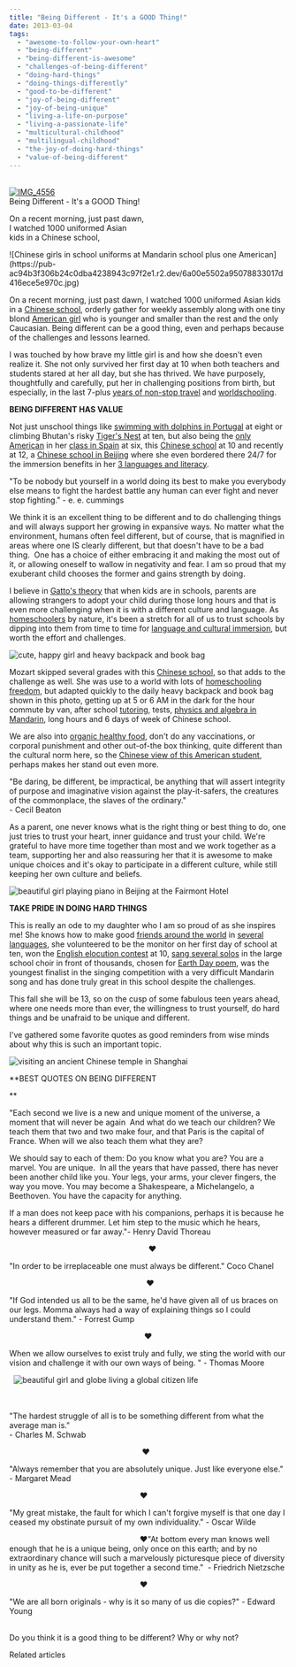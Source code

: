 ```yaml
---
title: "Being Different - It's a GOOD Thing!"
date: 2013-03-04
tags: 
  - "awesome-to-follow-your-own-heart"
  - "being-different"
  - "being-different-is-awesome"
  - "challenges-of-being-different"
  - "doing-hard-things"
  - "doing-things-differently"
  - "good-to-be-different"
  - "joy-of-being-different"
  - "joy-of-being-unique"
  - "living-a-life-on-purpose"
  - "living-a-passionate-life"
  - "multicultural-childhood"
  - "multilingual-childhood"
  - "the-joy-of-doing-hard-things"
  - "value-of-being-different"
---
```


[  
![IMG_4556](https://pub-ac94b3f306b24c0dba4238943c97f2e1.r2.dev/6a00e5502a95078833017d416ecdc9970c-300x225-1.jpg "IMG_4556")](https://pub-ac94b3f306b24c0dba4238943c97f2e1.r2.dev/6a00e5502a95078833017d416ecdc9970c-300x225-1.jpg "wins elocution contest at 10 ")  
Being Different - 
It's a GOOD Thing!  
  
On a recent morning, just past dawn,  
I watched 1000 uniformed Asian  
kids in a Chinese school,

<!--more--> ![Chinese girls in school uniforms at Mandarin school plus one American](https://pub-ac94b3f306b24c0dba4238943c97f2e1.r2.dev/6a00e5502a95078833017d416ece5e970c.jpg)  
  
On a recent morning, just past dawn, I watched 1000 uniformed Asian kids in a [Chinese school](https://pub-ac94b3f306b24c0dba4238943c97f2e1.r2.dev/2012/11/chinese-school-fun.html "Chinese school"), orderly gather for weekly assembly along with one tiny blond [American girl](https://pub-ac94b3f306b24c0dba4238943c97f2e1.r2.dev/2011/01/only-american-girl-in-an-all-mandarin-school-chinese-immersion-in-language-culture-through-school.html "American girl in Chinese school ") who is younger and smaller than the rest and the only Caucasian. Being different can be a good thing, even and perhaps because of the challenges and lessons learned.  
  
I was touched by how brave my little girl is and how she doesn't even realize it. She not only survived her first day at 10 when both teachers and students stared at her all day, but she has thrived. We have purposely, thoughtfully and carefully, put her in challenging positions from birth, but especially, in the last 7-plus [years of non-stop travel](https://pub-ac94b3f306b24c0dba4238943c97f2e1.r2.dev/2012/12/around-the-world-family-travel.html "around the world long term travel as a family ") and [worldschooling](https://pub-ac94b3f306b24c0dba4238943c97f2e1.r2.dev/2013/01/world-school-education-at-its-best-.html "world schooling").  
  
**BEING DIFFERENT HAS VALUE**  
  
Not just unschool things like [swimming with dolphins in Portugal](https://pub-ac94b3f306b24c0dba4238943c97f2e1.r2.dev/2013/02/only-place-in-europe-to-swim-with-dolphins-portugal.html "swimming with dolphins in Europe") at eight or climbing Bhutan's risky [Tiger's Nest](https://pub-ac94b3f306b24c0dba4238943c97f2e1.r2.dev/2011/07/tigers-nest-in-paro-bhutan.html "tiger's Nest") at ten, but also being the [only American](https://pub-ac94b3f306b24c0dba4238943c97f2e1.r2.dev/2010/07/schools-out-forever-expat-immersion-spanish-in-spain-digital-nomad-education-for-kids-who-travel.html "only American in Spanish school") in her [class in Spain](https://pub-ac94b3f306b24c0dba4238943c97f2e1.r2.dev/2006/11/first-day-of-sc.html "american in spain school") at six, this [Chinese school](https://pub-ac94b3f306b24c0dba4238943c97f2e1.r2.dev/2012/07/learning-mandarin-in-asia-the-economist-and-wall-street-journal-discuss-.html "chinese school in Asia") at 10 and recently at 12, a [Chinese school in Beijing](https://pub-ac94b3f306b24c0dba4238943c97f2e1.r2.dev/2012/11/mandarin-immersion-in-china.html "best chinese school beijing for language immersion mandarin") where she even bordered there 24/7 for the immersion benefits in her [3 languages and literacy](https://pub-ac94b3f306b24c0dba4238943c97f2e1.r2.dev/2012/11/multilingual-learning-reading-in-3-languages.html "language learning multilingual kid").  
  
"To be nobody but yourself in a world doing its best to make you everybody else means to fight the hardest battle any human can ever fight and never stop fighting." - e. e. cummings  

  
We think it is an excellent thing to be different and to do challenging things and will always support her growing in expansive ways. No matter what the environment, humans often feel different, but of course, that is magnified in areas where one IS clearly different, but that doesn't have to be a bad thing.  One has a choice of either embracing it and making the most out of it, or allowing oneself to wallow in negativity and fear. I am so proud that my exuberant child chooses the former and gains strength by doing.  
  
I believe in [Gatto's theory](https://pub-ac94b3f306b24c0dba4238943c97f2e1.r2.dev/education.html "Gatto on education") that when kids are in schools, parents are allowing strangers to adopt your child during those long hours and that is even more challenging when it is with a different culture and language. As [homeschoolers](https://pub-ac94b3f306b24c0dba4238943c97f2e1.r2.dev/2010/04/family-travel-homeschool-education-global-students-lifestyle-design-location-independent-4hww-around.html "homeschoolers and travel") by nature, it's been a stretch for all of us to trust schools by dipping into them from time to time for [language and cultural immersion](https://pub-ac94b3f306b24c0dba4238943c97f2e1.r2.dev/2011/06/how-to-raise-a-bilingual-or-multi-lingual-child.html "raising a multilingual kid- language and cultural immersion"), but worth the effort and challenges.  
  
![cute, happy girl and heavy backpack and book bag ](https://pub-ac94b3f306b24c0dba4238943c97f2e1.r2.dev/6a00e5502a95078833017ee8eaa37a970d.jpg)  
  
Mozart skipped several grades with this [Chinese school](https://pub-ac94b3f306b24c0dba4238943c97f2e1.r2.dev/2012/06/chines.html "chinese school tea ceremony"), so that adds to the challenge as well. She was use to a world with lots of [homeschooling freedom](https://pub-ac94b3f306b24c0dba4238943c97f2e1.r2.dev/2010/03/long-term-family-travel-homeschool-roadschool-world-school-digitalnomad-lifestyle-design-virtual-.html "homeschooling freedom and travel"), but adapted quickly to the daily heavy backpack and book bag shown in this photo, getting up at 5 or 6 AM in the dark for the hour commute by van, after school [tutoring](https://pub-ac94b3f306b24c0dba4238943c97f2e1.r2.dev/2012/10/tutoring-in-asia-why-asians-get-superior-test-scores.html "tutoring in Asia"), tests, [physics and algebra in Mandarin](https://pub-ac94b3f306b24c0dba4238943c97f2e1.r2.dev/2012/07/chinese-school-in-asia-11-year-old-american-doing-physics-in-mandarin.html "physics and algebra in Mandarin"), long hours and 6 days of week of Chinese school.  
  
We are also into [organic healthy food](https://pub-ac94b3f306b24c0dba4238943c97f2e1.r2.dev/2012/04/health-organic-raw-foods-and-travel.html "organic healthy food"), don't do any vaccinations, or corporal punishment and other out-of-the box thinking, quite different than the cultural norm here, so the [Chinese view of this American student](https://pub-ac94b3f306b24c0dba4238943c97f2e1.r2.dev/2012/10/american-student-chinese-view.html "chinese view american student"), perhaps makes her stand out even more.  
  
"Be daring, be different, be impractical, be anything that will assert integrity of purpose and imaginative vision against the play-it-safers, the creatures of the commonplace, the slaves of the ordinary."  
\- Cecil Beaton  
  
As a parent, one never knows what is the right thing or best thing to do, one just tries to trust your heart, inner guidance and trust your child. We're grateful to have more time together than most and we work together as a team, supporting her and also reassuring her that it is awesome to make unique choices and it's okay to participate in a different culture, while still keeping her own culture and beliefs.  
  
![beautiful girl playing piano in Beijing at the Fairmont Hotel](https://pub-ac94b3f306b24c0dba4238943c97f2e1.r2.dev/6a00e5502a95078833017c37481596970b.jpg)  
  
  
**TAKE PRIDE IN DOING HARD THINGS**  
  
This is really an ode to my daughter who I am so proud of as she inspires me! She knows how to make good [friends around the world](https://pub-ac94b3f306b24c0dba4238943c97f2e1.r2.dev/2012/04/best-friends-around-the-world-traveling-with-school-age-kids.html "friends around the world") in [several languages](https://pub-ac94b3f306b24c0dba4238943c97f2e1.r2.dev/2011/02/kids-friends-travel-on-the-ultimate-family-adventure.html "long term travel and making friends"), she volunteered to be the monitor on her first day of school at ten, won the [English elocution contest](https://pub-ac94b3f306b24c0dba4238943c97f2e1.r2.dev/2011/04/chinese-school-trophy-girl-.html "wins elocution contest") at 10, [sang several solos](https://pub-ac94b3f306b24c0dba4238943c97f2e1.r2.dev/2011/04/earth-day-song-solo-and-1st-place.html "sang solo like an angel - beautiful girl") in the large school choir in front of thousands, chosen for [Earth Day poem](https://pub-ac94b3f306b24c0dba4238943c97f2e1.r2.dev/2012/04/environmental-education-world-school-kid.html "eco education earth day speech"), was the youngest finalist in the singing competition with a very difficult Mandarin song and has done truly great in this school despite the challenges.  
  
This fall she will be 13, so on the cusp of some fabulous teen years ahead, where one needs more than ever, the willingness to trust yourself, do hard things and be unafraid to be unique and different.   
  
I've gathered some favorite quotes as good reminders from wise minds about why this is such an important topic.  
  
![visiting an ancient Chinese temple in Shanghai](https://pub-ac94b3f306b24c0dba4238943c97f2e1.r2.dev/6a00e5502a95078833017c37481c1b970b.jpg)  
  
  
**BEST QUOTES ON BEING DIFFERENT  
  
**

"Each second we live is a new and unique moment of the universe, a moment that will never be again  And what do we teach our children? We teach them that two and two make four, and that Paris is the capital of France. When will we also teach them what they are?

We should say to each of them: Do you know what you are? You are a marvel. You are unique.  In all the years that have passed, there has never been another child like you. Your legs, your arms, your clever fingers, the way you move. You may become a Shakespeare, a Michelangelo, a Beethoven. You have the capacity for anything.

If a man does not keep pace with his companions, perhaps it is because he hears a different drummer. Let him step to the music which he hears, however measured or far away."- Henry David Thoreau  
  
                                                                ❤  
  
  
"In order to be irreplaceable one must always be different." Coco Chanel  
  
                                                               ❤

"If God intended us all to be the same, he'd have given all of us braces on our legs. Momma always had a way of explaining things so I could understand them." - Forrest Gump  
  
                                                              ❤  
  
When we allow ourselves to exist truly and fully, we sting the world with our vision and challenge it with our own ways of being. " - Thomas Moore

  ![beautiful girl and globe living a global citizen life](https://pub-ac94b3f306b24c0dba4238943c97f2e1.r2.dev/6a00e5502a95078833017ee8eb5d0b970d.jpg)  
                                                             

   
"The hardest struggle of all is to be something different from what the average man is."  
\- Charles M. Schwab

                                                             ❤

"Always remember that you are absolutely unique. Just like everyone else." - Margaret Mead  
  
                                                            ❤

"My great mistake, the fault for which I can't forgive myself is that one day I ceased my obstinate pursuit of my own individuality." - Oscar Wilde

                                                            ❤"At bottom every man knows well enough that he is a unique being, only once on this earth; and by no extraordinary chance will such a marvelously picturesque piece of diversity in unity as he is, ever be put together a second time."  - Friedrich Nietzsche

                                                            ❤

"We are all born originals - why is it so many of us die copies?" - Edward Young

   
Do you think it is a good thing to be different? Why or why not?

Related articles

